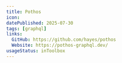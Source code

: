 ```yaml
---
title: Pothos
icon: 
datePublished: 2025-07-30
tags: [graphql]
links:
  GitHub: https://github.com/hayes/pothos
  Website: https://pothos-graphql.dev/
usageStatus: inToolbox
---
```

